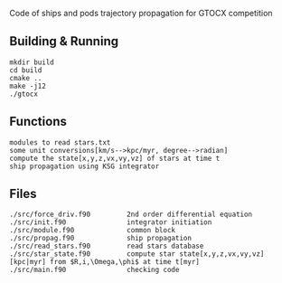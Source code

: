 Code of ships and pods trajectory propagation for GTOCX competition 

## Building & Running

```
mkdir build
cd build
cmake ..
make -j12
./gtocx
```

## Functions  
```
modules to read stars.txt
some unit conversions[km/s-->kpc/myr, degree-->radian] 
compute the state[x,y,z,vx,vy,vz] of stars at time t
ship propagation using KSG integrator
```

## Files 
```
./src/force_driv.f90         2nd order differential equation
./src/init.f90               integrator initiation
./src/module.f90             common block
./src/propag.f90             ship propagation
./src/read_stars.f90         read stars database
./src/star_state.f90         compute star state[x,y,z,vx,vy,vz][kpc|myr] from $R,i,\Omega,\phi$ at time t[myr]
./src/main.f90               checking code 
```
